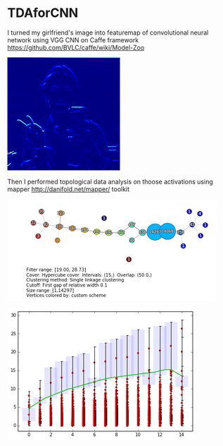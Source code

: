 # TDAforCNN
I turned my girlfriend's image into featuremap of convolutional neural network using VGG CNN on Caffe framework https://github.com/BVLC/caffe/wiki/Model-Zoo 

![alt text](sonya_conv1/sonya_conv1_1_feature_10.png "")

Then I performed topological data analysis on thoose activations using mapper http://danifold.net/mapper/ toolkit 

![alt text](index.png "")

![alt text](index0.png "")
